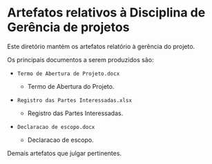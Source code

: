 # Artefatos relativos à Disciplina de Gerência de projetos

Este diretório mantém os artefatos relatório à gerência do projeto. 

Os principais documentos a serem produzidos são:

* `Termo de Abertura de Projeto.docx`
	* Termo de Abertura do Projeto.

* `Registro das Partes Interessadas.xlsx`
	* Registro das Partes Interessadas.

* `Declaracao de escopo.docx`
	* Declaracao de escopo.


Demais artefatos que julgar pertinentes.